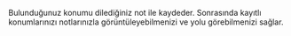 Bulunduğunuz konumu dilediğiniz not ile kaydeder.
Sonrasında kayıtlı konumlarınızı notlarınızla görüntüleyebilmenizi ve yolu görebilmenizi sağlar.
